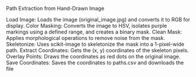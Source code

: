 Path Extraction from Hand-Drawn Image

Load Image: Loads the image (original_image.jpg) and converts it to RGB for display.
Color Masking: Converts the image to HSV, isolates purple markings using a defined range, and creates a binary mask.
Clean Mask: Applies morphological operations to remove noise from the mask.
Skeletonize: Uses scikit-image to skeletonize the mask into a 1-pixel-wide path.
Extract Coordinates: Gets the (x, y) coordinates of the skeleton pixels.
Overlay Points: Draws the coordinates as red dots on the original image.
Save Coordinates: Saves the coordinates to paths.csv and downloads the file
